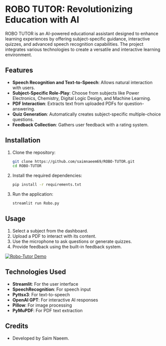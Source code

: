 # ROBO TUTOR: Revolutionizing Education with AI

ROBO TUTOR is an AI-powered educational assistant designed to enhance learning experiences by offering subject-specific guidance, interactive quizzes, and advanced speech recognition capabilities. The project integrates various technologies to create a versatile and interactive learning environment.

## Features

- **Speech Recognition and Text-to-Speech**: Allows natural interaction with users.
- **Subject-Specific Role-Play**: Choose from subjects like Power Electronics, Chemistry, Digital Logic Design, and Machine Learning.
- **PDF Interaction**: Extracts text from uploaded PDFs for question-answering.
- **Quiz Generation**: Automatically creates subject-specific multiple-choice questions.
- **Feedback Collection**: Gathers user feedback with a rating system.

## Installation

1. Clone the repository:
   ```bash
   git clone https://github.com/saimnaeem69/ROBO-TUTOR.git
   cd ROBO-TUTOR
   ```
2. Install the required dependencies:
   ```bash
   pip install -r requirements.txt
   ```
3. Run the application:
   ```bash
   streamlit run Robo.py
   ```

## Usage

1. Select a subject from the dashboard.
2. Upload a PDF to interact with its content.
3. Use the microphone to ask questions or generate quizzes.
4. Provide feedback using the built-in feedback system.

   
[![Robo-Tutor Demo](https://img.youtube.com/vi/3wfP1pdg_gE/0.jpg)](https://www.youtube.com/watch?v=3wfP1pdg_gE)



## Technologies Used

- **Streamlit**: For the user interface
- **SpeechRecognition**: For speech input
- **Pyttsx3**: For text-to-speech
- **OpenAI GPT**: For interactive AI responses
- **Pillow**: For image processing
- **PyMuPDF**: For PDF text extraction

## Credits

- Developed by Saim Naeem.
